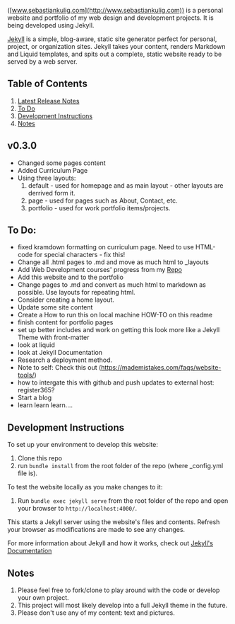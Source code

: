 ([www.sebastiankulig.com](http://www.sebastiankulig.com)) is a personal website and portfolio of my web design and development projects. It is being developed using Jekyll.

[Jekyll](https://jekyllrb.com/) is a simple, blog-aware, static site generator perfect for personal, project, or organization sites. Jekyll takes your content, renders Markdown and Liquid templates, and spits out a complete, static website ready to be served by a web server. 

## Table of Contents

1. [Latest Release Notes](#v030)
2. [To Do](#to-do)
3. [Development Instructions](#development-instructions)
4. [Notes](#notes)

## v0.3.0

* Changed some pages content
* Added Curriculum Page
* Using three layouts:
  1. default - used for homepage and as main layout - other layouts are derrived form it.
  2. page - used for pages such as About, Contact, etc.
  3. portfolio - used for work portfolio items/projects.

## To Do:

* fixed kramdown formatting on curriculum page. Need to use HTML-code for special characters - fix this! 
* Change all .html pages to .md and move as much html to _layouts
* Add Web Development courses' progress from my [Repo](https://github.com/sebam2k4/Web-Development-Curriculum)
* Add this website and to the portfolio
* Change pages to .md and convert as much html to markdown as possible. Use layouts for repeating html.
* Consider creating a home layout.
* Update some site content
* Create a How to run this on local machine HOW-TO on this readme
* finish content for portfolio pages
* set up better includes and work on getting this look more like a Jekyll Theme with front-matter
* look at liquid
* look at Jekyll Documentation
* Research a deployment method.
* Note to self: Check this out (https://mademistakes.com/faqs/website-tools/)
* how to intergate this with github and push updates to external host: register365?
* Start a blog
* learn learn learn....

## Development Instructions

To set up your environment to develop this website:
1. Clone this repo
2. run `bundle install` from the root folder of the repo (where _config.yml file is).

To test the website locally as you make changes to it:
1. Run `bundle exec jekyll serve` from the root folder of the repo and open your browser to `http://localhost:4000/`. 

This starts a Jekyll server using the website's files and contents. Refresh your browser as modifications are made to see any changes.

For more information about Jekyll and how it works, check out [Jekyll's Documentation](https://jekyllrb.com/)

## Notes
1. Please feel free to fork/clone to play around with the code or develop your own project.
2. This project will most likely develop into a full Jekyll theme in the future.
3. Please don't use any of my content: text and pictures.
